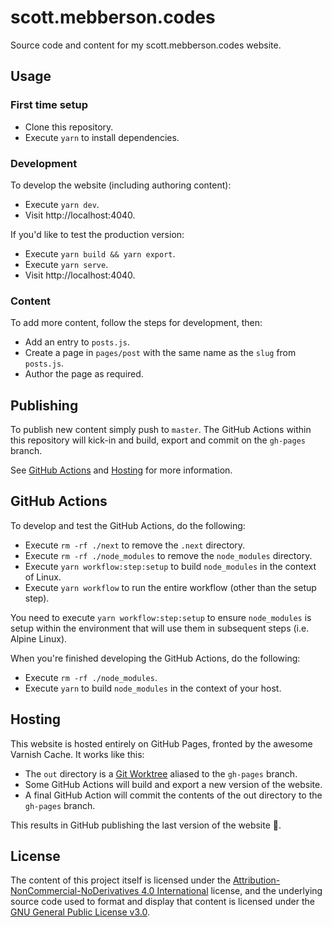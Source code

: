 # scott.mebberson.codes

Source code and content for my scott.mebberson.codes website.

## Usage

### First time setup

-   Clone this repository.
-   Execute `yarn` to install dependencies.

### Development

To develop the website (including authoring content):

-   Execute `yarn dev`.
-   Visit http://localhost:4040.

If you'd like to test the production version:

-   Execute `yarn build && yarn export`.
-   Execute `yarn serve`.
-   Visit http://localhost:4040.

### Content

To add more content, follow the steps for development, then:

-   Add an entry to `posts.js`.
-   Create a page in `pages/post` with the same name as the `slug` from `posts.js`.
-   Author the page as required.

## Publishing

To publish new content simply push to `master`. The GitHub Actions within this repository will kick-in and build, export and commit on the `gh-pages` branch.

See [GitHub Actions](#github-actions) and [Hosting](#hosting) for more information.

## GitHub Actions

To develop and test the GitHub Actions, do the following:

-   Execute `rm -rf ./next` to remove the `.next` directory.
-   Execute `rm -rf ./node_modules` to remove the `node_modules` directory.
-   Execute `yarn workflow:step:setup` to build `node_modules` in the context of Linux.
-   Execute `yarn workflow` to run the entire workflow (other than the setup step).

You need to execute `yarn workflow:step:setup` to ensure `node_modules` is setup within the environment that will use them in subsequent steps (i.e. Alpine Linux).

When you're finished developing the GitHub Actions, do the following:

-   Execute `rm -rf ./node_modules`.
-   Execute `yarn` to build `node_modules` in the context of your host.

## Hosting

This website is hosted entirely on GitHub Pages, fronted by the awesome Varnish Cache. It works like this:

-   The `out` directory is a [Git Worktree](https://git-scm.com/docs/git-worktree) aliased to the `gh-pages` branch.
-   Some GitHub Actions will build and export a new version of the website.
-   A final GitHub Action will commit the contents of the out directory to the `gh-pages` branch.

This results in GitHub publishing the last version of the website 🌮.

## License

The content of this project itself is licensed under the [Attribution-NonCommercial-NoDerivatives 4.0 International](http://creativecommons.org/licenses/by-nc-nd/4.0/) license, and the underlying source code used to format and display that content is licensed under the [GNU General Public License v3.0](https://choosealicense.com/licenses/gpl-3.0/).
